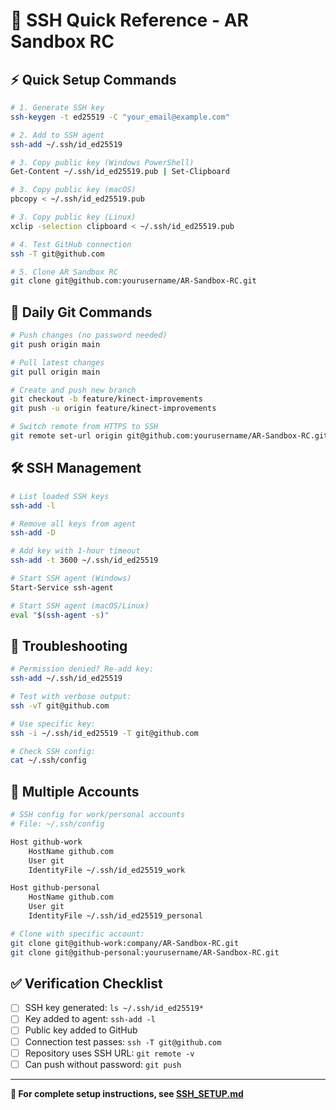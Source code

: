 # 🔐 SSH Quick Reference - AR Sandbox RC

## ⚡ **Quick Setup Commands**

```bash
# 1. Generate SSH key
ssh-keygen -t ed25519 -C "your_email@example.com"

# 2. Add to SSH agent
ssh-add ~/.ssh/id_ed25519

# 3. Copy public key (Windows PowerShell)
Get-Content ~/.ssh/id_ed25519.pub | Set-Clipboard

# 3. Copy public key (macOS)
pbcopy < ~/.ssh/id_ed25519.pub

# 3. Copy public key (Linux)
xclip -selection clipboard < ~/.ssh/id_ed25519.pub

# 4. Test GitHub connection
ssh -T git@github.com

# 5. Clone AR Sandbox RC
git clone git@github.com:yourusername/AR-Sandbox-RC.git
```

## 🔄 **Daily Git Commands**

```bash
# Push changes (no password needed)
git push origin main

# Pull latest changes
git pull origin main

# Create and push new branch
git checkout -b feature/kinect-improvements
git push -u origin feature/kinect-improvements

# Switch remote from HTTPS to SSH
git remote set-url origin git@github.com:yourusername/AR-Sandbox-RC.git
```

## 🛠️ **SSH Management**

```bash
# List loaded SSH keys
ssh-add -l

# Remove all keys from agent
ssh-add -D

# Add key with 1-hour timeout
ssh-add -t 3600 ~/.ssh/id_ed25519

# Start SSH agent (Windows)
Start-Service ssh-agent

# Start SSH agent (macOS/Linux)
eval "$(ssh-agent -s)"
```

## 🚨 **Troubleshooting**

```bash
# Permission denied? Re-add key:
ssh-add ~/.ssh/id_ed25519

# Test with verbose output:
ssh -vT git@github.com

# Use specific key:
ssh -i ~/.ssh/id_ed25519 -T git@github.com

# Check SSH config:
cat ~/.ssh/config
```

## 📱 **Multiple Accounts**

```bash
# SSH config for work/personal accounts
# File: ~/.ssh/config

Host github-work
    HostName github.com
    User git
    IdentityFile ~/.ssh/id_ed25519_work

Host github-personal
    HostName github.com
    User git
    IdentityFile ~/.ssh/id_ed25519_personal

# Clone with specific account:
git clone git@github-work:company/AR-Sandbox-RC.git
git clone git@github-personal:yourusername/AR-Sandbox-RC.git
```

## ✅ **Verification Checklist**

- [ ] SSH key generated: `ls ~/.ssh/id_ed25519*`
- [ ] Key added to agent: `ssh-add -l`
- [ ] Public key added to GitHub
- [ ] Connection test passes: `ssh -T git@github.com`
- [ ] Repository uses SSH URL: `git remote -v`
- [ ] Can push without password: `git push`

---

**🎯 For complete setup instructions, see [SSH_SETUP.md](SSH_SETUP.md)**
